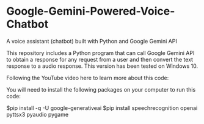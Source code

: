 # Google-Gemini-Powered-Voice-Chatbot
A voice assistant (chatbot) built with Python and Google Gemini API

This repository includes a Python program that can call Google Gemini API to obtain a response for any request from a user and then convert the text response to a audio response. This version has been tested on Windows 10.

Following the YouTube video here to learn more about this code: 

You will need to install the following packages on your computer to run this code:

$pip install -q -U google-generativeai 
$pip install speechrecognition openai pyttsx3 pyaudio pygame
